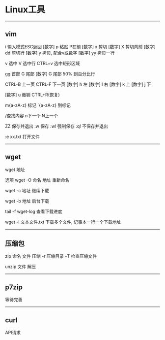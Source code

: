 # Linux工具


---
## vim

i 输入模式ESC返回
[数字] p 粘贴 P在前
[数字] x 剪切
[数字] X 剪切向前
[数字] dd 剪切行
[数字] y 拷贝, 配合v或数字
[数字] yy 拷贝一行

v    选中 
V    选中行
CTRL+v 选中矩形区域

gg 首部
G 尾部
[数字] G 尾部
50% 到百分比行

CTRL-B 上一页
CTRL-F 下一页
[数字] h 左
[数字] l 右
[数字] k 上
[数字] j 下

[数字] u 撤销
CTRL+R(恢复)

m{a-zA-z} 标记
`{a-zA-z}   到标记

/查找内容 n下一个 N上一个

ZZ 保存并退出
:w		保存
:w!		强制保存
:q!		不保存并退出

:e xx.txt 打开文件

---
## wget

wget 地址

选项
wget -O 命名 地址		重新命名

wget -c 地址		继续下载

wget -b 地址		后台下载

tail -f wget-log		查看下载进度

wget -i 文本文件.txt		下载多个文件, 记事本一行一个下载地址

---
## 压缩包

zip 命名 文件 				压缩
    -r					压缩目录
    -T					检查压缩文件

unzip 文件				解压

---
## p7zip
等待完善

---
## curl
API请求




